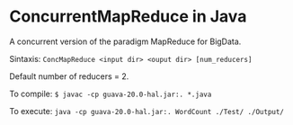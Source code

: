 # ConcurrentMapReduce in Java
A concurrent version of the paradigm MapReduce for BigData.

Sintaxis: `ConcMapReduce <input dir> <ouput dir> [num_reducers]`

Default number of reducers = 2.

To compile:
`$ javac -cp guava-20.0-hal.jar:. *.java` 

To execute:
`java -cp guava-20.0-hal.jar:. WordCount ./Test/ ./Output/`



